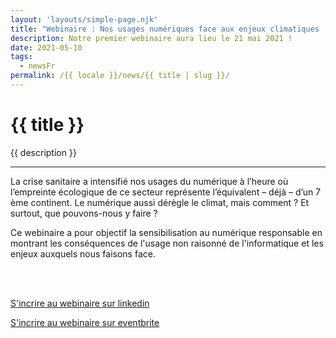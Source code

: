 ```yaml
---
layout: 'layouts/simple-page.njk'
title: "Webinaire : Nos usages numériques face aux enjeux climatiques !"
description: Notre premier webinaire aura lieu le 21 mai 2021 !
date: 2021-05-10
tags:
  - newsFr
permalink: /{{ locale }}/news/{{ title | slug }}/
---
```


<h1 class="section-title">{{ title }}</h1>

<p class="lead-text">{{ description }}</p>

<hr/>

<p class="text-center">La crise sanitaire a intensifié nos usages du numérique à l’heure où l’empreinte écologique de ce secteur représente l’équivalent – déjà – d’un 7 ème continent. Le numérique aussi dérègle le climat, mais comment ? Et surtout, que pouvons-nous y faire ?</p>

Ce webinaire a pour objectif la sensibilisation au numérique responsable en montrant les conséquences de l'usage non raisonné de l'informatique et les enjeux auxquels nous faisons face.

<br/><br/>

<p class="text-center"><a class="btn btn-lg btn-altertek text-center" href="https://www.linkedin.com/events/webinar-nosusagesnum-riquesface6795736388378628096/" role="button" rel="noopener noreferrer" target="_blank">S'incrire au webinaire sur linkedin</a></p>
<p class="text-center"><a class="btn btn-lg btn-altertek text-center" href="https://www.eventbrite.fr/e/billets-webinar-nos-usages-numeriques-face-aux-enjeux-climatiques-153283550225?aff=ebdssbonlinesearch" role="button" rel="noopener noreferrer" target="_blank">S'incrire au webinaire sur eventbrite</a></p>
